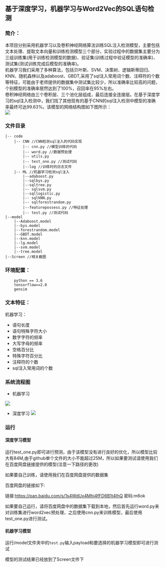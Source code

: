 ## 基于深度学习，机器学习与Word2Vec的SQL语句检测
### 简介：

​	本项目分别采用机器学习以及卷积神经网络算法训练SQL注入检测模型，主要包括文本处理、提取文本向量和训练检测模型三个部分，实验过程中的数据集主要分为三组训练集(用于训练检测模型的数据)、验证集(训练过程中验证模型的准确率)、测试集(测试训练完成后模型的准确率)。
​	
​	机器学习我们采用了多种算法，包括贝叶斯、SVM、决策树、逻辑斯蒂回归、KNN、随机森林以及adaboost、GBDT,采用了sql注入常用词个数、注释符的个数等特征，可能由于老师提供的数据集中测试集比较少，所以准确率比较高的问题，个别模型的准确率居然达到了100%，召回率在95%左右。
​	
​	卷积神经网络由三个卷积层、三个池化层组成，最后连接全连接层。在基于深度学习的sql注入检测中，我们找了其他现有的基于CNN的sql注入检测中模型的准确率最终可达99.63%。该模型的网络结构图如下图所示：
​	
    ![](https://github.com/scusec/Data-Mining-for-Cybersecurity/blob/master/Homework/2019/Task5/5/Screen/SQL_CNN.png)


### 文件目录
    |-- code
        |-- CNN //CNN检测sql注入的代码实现   
            |-- cnn.py //模型训练的代码
            |-- word.py //数据预处理
            |-- utils.py 
            |-- test_one.py //测试代码
            |--log //训练时的日志文件
        |-- ML //机器学习检测sql注入    
            |--adaboost.py
            |--sqlbys.py
            |--sqltree.py
            |-- sqlsvm.py
            |--sqllogistic.py
            |-- sqlkNN.py
            |-- sqlforestrandom.py
            |--featurepossess.py //特征处理
            |-- test.py //测试代码
    |--model
        |--Adaboost.model
        |--bys.model
        |--forestrandom.model
        |--GBDT.model
        |--knn.model
        |--lg.model
        |--svm.model
        |--tree.model
    |--Screen //相关截图
    
### **环境配置**：
```
    python == 3.6
​    tensorflow==2.0
​    gensim
```

### **文本特征**：

机器学习：

- 语句长度
- 语句特殊字符大小
- 数字字符的频率
- 大写字母的频率
- 空格百分比
- 特殊字符百分比
- 注释符的个数
- sql注入常用词的个数

### 系统流程图

- 机器学习

![](https://github.com/scusec/Data-Mining-for-Cybersecurity/blob/master/Homework/2019/Task5/5/Screen/Frame_ML.jpg)

- 深度学习
![](https://github.com/scusec/Data-Mining-for-Cybersecurity/blob/master/Homework/2019/Task5/5/Screen/Freame_CNN.png)

### 运行
#### 深度学习模型
运行test_one.py即可进行预测，由于该模型没有进行良好的优化，所以模型比较大有84M,由于github单个文件的大小不能超过25M，所以如果要测试请使用我们在百度网盘链接提供的模型(注意一下路径的更改)

如果要自己训练，请使用我们在百度网盘提供的数据集

百度网盘的链接如下:

链接:https://pan.baidu.com/s/1s4WdUx4Mhi4fFD6B1t4IhQ  密码:m6ok

如果要自己运行，请将百度网盘中的数据集下载到本地，然后首先运行word.py来对训练集进行word2vec预处理，之后使用cnn.py来训练模型，最后使用test_one.py进行测试。

#### 机器学习模型
运行/model文件夹中的`test.py`输入payload和要选择的机器学习模型即可进行测试

模型的测试结果已经放到了Screen文件下

            



